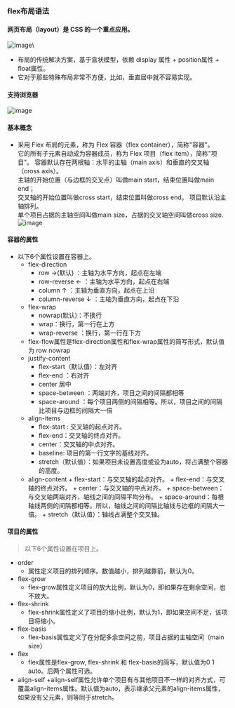### flex布局语法
#### 网页布局（layout）是 CSS 的一个重点应用。
![image](http://www.ruanyifeng.com/blogimg/asset/2015/bg2015071001.gif)\
* 布局的传统解决方案，基于盒状模型，依赖 display 属性 + position属性 + float属性。  
* 它对于那些特殊布局非常不方便，比如，垂直居中就不容易实现。
#### 支持浏览器
![image](http://www.ruanyifeng.com/blogimg/asset/2015/bg2015071003.jpg)
#### 基本概念
+ 采用 Flex 布局的元素，称为 Flex 容器（flex container），简称"容器"。  
它的所有子元素自动成为容器成员，称为 Flex 项目（flex item），简称"项目"。
容器默认存在两根轴：水平的主轴（main axis）和垂直的交叉轴（cross axis）。  
主轴的开始位置（与边框的交叉点）叫做main start，结束位置叫做main end；  
交叉轴的开始位置叫做cross start，结束位置叫做cross end。
项目默认沿主轴排列。  
单个项目占据的主轴空间叫做main size，占据的交叉轴空间叫做cross size.  
![image](http://www.ruanyifeng.com/blogimg/asset/2015/bg2015071004.png)
#### 容器的属性
+ 以下6个属性设置在容器上。
    + flex-direction
      + row →(默认) ：主轴为水平方向，起点在左端
      + row-reverse ← ：主轴为水平方向，起点在右端
      + column ↑ ：主轴为垂直方向，起点在上沿
      + column-reverse ↓ ：主轴为垂直方向，起点在下沿
    + flex-wrap
      + nowrap(默认)：不换行
      + wrap：换行，第一行在上方
      + wrap-reverse ：换行，第一行在下方
    + flex-flow属性是flex-direction属性和flex-wrap属性的简写形式，默认值为 row nowrap
    + justify-content
      + flex-start（默认值）：左对齐
      + flex-end ：右对齐
      + center 居中
      + space-between ：两端对齐，项目之间的间隔都相等
      + space-around ：每个项目两侧的间隔相等。所以，项目之间的间隔比项目与边框的间隔大一倍
    + align-items
      + flex-start : 交叉轴的起点对齐。
      + flex-end：交叉轴的终点对齐。
      + center：交叉轴的中点对齐。
      + baseline: 项目的第一行文字的基线对齐。
      + stretch（默认值）：如果项目未设置高度或设为auto，将占满整个容器的高度。
     + align-content
      + flex-start：与交叉轴的起点对齐。
      + flex-end：与交叉轴的终点对齐。
      + center：与交叉轴的中点对齐。
      + space-between：与交叉轴两端对齐，轴线之间的间隔平均分布。
      + space-around：每根轴线两侧的间隔都相等。所以，轴线之间的间隔比轴线与边框的间隔大一倍。
      + stretch（默认值）：轴线占满整个交叉轴。
#### 项目的属性
> 以下6个属性设置在项目上。
  + order
    + 属性定义项目的排列顺序。数值越小，排列越靠前，默认为0。
  + flex-grow
    + flex-grow属性定义项目的放大比例，默认为0，即如果存在剩余空间，也不放大。
  + flex-shrink
    + flex-shrink属性定义了项目的缩小比例，默认为1，即如果空间不足，该项目将缩小。
  + flex-basis
    + flex-basis属性定义了在分配多余空间之前，项目占据的主轴空间（main size）
  + flex
    + flex属性是flex-grow, flex-shrink 和 flex-basis的简写，默认值为0 1 auto。后两个属性可选。
  + align-self
    +align-self属性允许单个项目有与其他项目不一样的对齐方式，可覆盖align-items属性。默认值为auto，表示继承父元素的align-items属性，如果没有父元素，则等同于stretch。
